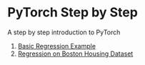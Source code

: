 # PyTorch Step by Step
A step by step introduction to PyTorch

1. <a href="Regression.ipynb">Basic Regression Example</a> <br>
2. <a href="Regression on Housing Data.ipynb">Regression on Boston Housing Dataset</a>